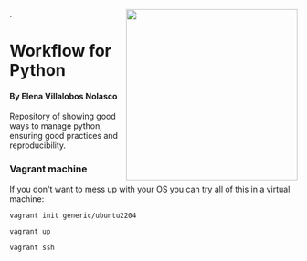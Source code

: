 [<img src="https://centroi.org/wp-content/uploads/2021/05/logo-EGobiernoyTP-Tec-de-Monterrey-1280x327.png" width="300" align="right"/>](https://egobiernoytp.tec.mx/)

.

# Workflow for Python



#### By Elena Villalobos Nolasco 


Repository of showing good ways to manage python, ensuring good practices and reproducibility.


### Vagrant machine

If you don't want to mess up with your OS you can try all of this in a virtual machine:

```
vagrant init generic/ubuntu2204
```

```
vagrant up
```

```
vagrant ssh
```

